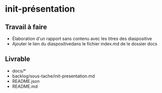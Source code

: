  # init-présentation
## Travail à faire
  - Élaboration d'un rapport sans contenu avec les  titres des diaspositive
  - Ajouter le lien du diaspositivedans le fichier index.md de le dossier docs
## Livrable
- docs/*
- backlog/sous-tache/init-presentation.md
- README.json
- README.md
